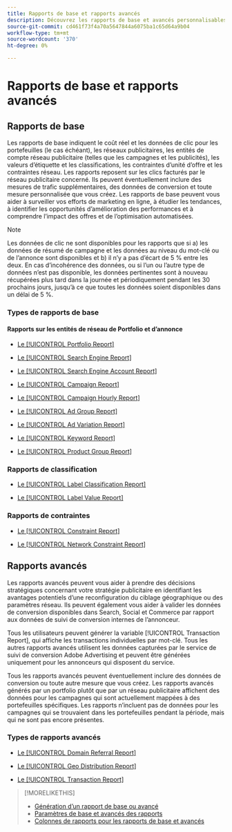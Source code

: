 ```yaml
---
title: Rapports de base et rapports avancés
description: Découvrez les rapports de base et avancés personnalisables.
source-git-commit: cd461f73f4a70a5647844a6075ba1c65d64a9b04
workflow-type: tm+mt
source-wordcount: '370'
ht-degree: 0%

---
```


# Rapports de base et rapports avancés

## Rapports de base

Les rapports de base indiquent le coût réel et les données de clic pour les portefeuilles (le cas échéant), les réseaux publicitaires, les entités de compte réseau publicitaire (telles que les campagnes et les publicités), les valeurs d’étiquette et les classifications, les contraintes d’unité d’offre et les contraintes réseau. Les rapports reposent sur les clics facturés par le réseau publicitaire concerné. Ils peuvent éventuellement inclure des mesures de trafic supplémentaires, des données de conversion et toute mesure personnalisée que vous créez. Les rapports de base peuvent vous aider à surveiller vos efforts de marketing en ligne, à étudier les tendances, à identifier les opportunités d’amélioration des performances et à comprendre l’impact des offres et de l’optimisation automatisées.

>[!NOTE]
>
>Les données de clic ne sont disponibles pour les rapports que si a) les données de résumé de campagne et les données au niveau du mot-clé ou de l’annonce sont disponibles et b) il n’y a pas d’écart de 5 % entre les deux. En cas d’incohérence des données, ou si l’un ou l’autre type de données n’est pas disponible, les données pertinentes sont à nouveau récupérées plus tard dans la journée et périodiquement pendant les 30 prochains jours, jusqu’à ce que toutes les données soient disponibles dans un délai de 5 %.

### Types de rapports de base

#### Rapports sur les entités de réseau de Portfolio et d’annonce

* [Le [!UICONTROL Portfolio Report]](/help/search-social-commerce/reports/management/basic-advanced/portfolio-report.md)

* [Le [!UICONTROL Search Engine Report]](/help/search-social-commerce/reports/management/basic-advanced/search-engine-report.md)

* [Le [!UICONTROL Search Engine Account Report]](/help/search-social-commerce/reports/management/basic-advanced/search-engine-account-report.md)

* [Le [!UICONTROL Campaign Report]](/help/search-social-commerce/reports/management/basic-advanced/campaign-report.md)

* [Le [!UICONTROL Campaign Hourly Report]](/help/search-social-commerce/reports/management/basic-advanced/campaign-hourly-report.md)

* [Le [!UICONTROL Ad Group Report]](/help/search-social-commerce/reports/management/basic-advanced/ad-group-report.md)

* [Le [!UICONTROL Ad Variation Report]](/help/search-social-commerce/reports/management/basic-advanced/ad-variation-report.md)

* [Le [!UICONTROL Keyword Report]](/help/search-social-commerce/reports/management/basic-advanced/keyword-report.md)

* [Le [!UICONTROL Product Group Report]](/help/search-social-commerce/reports/management/basic-advanced/product-group-report.md)

### Rapports de classification

* [Le [!UICONTROL Label Classification Report]](/help/search-social-commerce/reports/management/basic-advanced/label-classification-report.md)

* [Le [!UICONTROL Label Value Report]](/help/search-social-commerce/reports/management/basic-advanced/label-value-report.md)

### Rapports de contraintes

* [Le [!UICONTROL Constraint Report]](/help/search-social-commerce/reports/management/basic-advanced/constraint-report.md)

* [Le [!UICONTROL Network Constraint Report]](/help/search-social-commerce/reports/management/basic-advanced/network-constraint-report.md)

## Rapports avancés

Les rapports avancés peuvent vous aider à prendre des décisions stratégiques concernant votre stratégie publicitaire en identifiant les avantages potentiels d’une reconfiguration du ciblage géographique ou des paramètres réseau. Ils peuvent également vous aider à valider les données de conversion disponibles dans Search, Social et Commerce par rapport aux données de suivi de conversion internes de l’annonceur.

Tous les utilisateurs peuvent générer la variable [!UICONTROL Transaction Report], qui affiche les transactions individuelles par mot-clé. Tous les autres rapports avancés utilisent les données capturées par le service de suivi de conversion Adobe Advertising et peuvent être générées uniquement pour les annonceurs qui disposent du service.

Tous les rapports avancés peuvent éventuellement inclure des données de conversion ou toute autre mesure que vous créez. Les rapports avancés générés par un portfolio plutôt que par un réseau publicitaire affichent des données pour les campagnes qui sont actuellement mappées à des portefeuilles spécifiques. Les rapports n’incluent pas de données pour les campagnes qui se trouvaient dans les portefeuilles pendant la période, mais qui ne sont pas encore présentes.

### Types de rapports avancés

* [Le [!UICONTROL Domain Referral Report]](/help/search-social-commerce/reports/management/basic-advanced/domain-referral-report.md)

* [Le [!UICONTROL Geo Distribution Report]](/help/search-social-commerce/reports/management/basic-advanced/geo-distribution-report.md)

* [Le [!UICONTROL Transaction Report]](/help/search-social-commerce/reports/management/basic-advanced/transaction-report.md)

>[!MORELIKETHIS]
>
>* [Génération d’un rapport de base ou avancé](/help/search-social-commerce/reports/management/basic-advanced/basic-advanced-report-generate.md)
>* [Paramètres de base et avancés des rapports](/help/search-social-commerce/reports/management/basic-advanced/basic-advanced-report-settings.md)
>* [Colonnes de rapports pour les rapports de base et avancés](/help/search-social-commerce/reports/management/basic-advanced/basic-advanced-report-columns.md)

